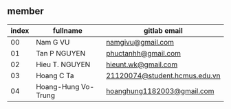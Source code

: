 ## member

| index  | fullname | gitlab email      |
| ------ | -------- | ----------------- |
| 00     | Nam G VU | namgivu@gmail.com |
| 01     | Tan P NGUYEN | phuctanhh@gmail.com | 
| 02     | Hieu T. NGUYEN | hieunt.wk@gmail.com |      
| 03     | Hoang C Ta | 21120074@student.hcmus.edu.vn |
| 04     | Hoang-Hung Vo-Trung | hoanghung1182003@gmail.com
